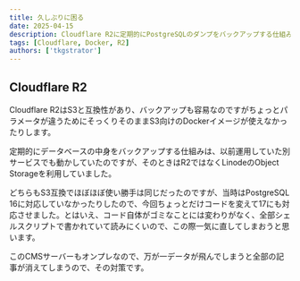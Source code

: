 ```yaml
---
title: 久しぶりに困る
date: 2025-04-15
description: Cloudflare R2に定期的にPostgreSQLのダンプをバックアップする仕組み、やっぱりほしいと思ってしまいました
tags: [Cloudflare, Docker, R2]
authors: ['tkgstrator']
---
```


## Cloudflare R2

Cloudflare R2はS3と互換性があり、バックアップも容易なのですがちょっとパラメータが違うためにそっくりそのままS3向けのDockerイメージが使えなかったりします。

定期的にデータベースの中身をバックアップする仕組みは、以前運用していた別サービスでも動かしていたのですが、そのときはR2ではなくLinodeのObject Storageを利用していました。

どちらもS3互換でほぼほぼ使い勝手は同じだったのですが、当時はPostgreSQL 16に対応していなかったりしたので、今回ちょっとだけコードを変えて17にも対応させました。とはいえ、コード自体がゴミなことには変わりがなく、全部シェルスクリプトで書かれていて読みにくいので、この際一気に直してしまおうと思います。

このCMSサーバーもオンプレなので、万が一データが飛んでしまうと全部の記事が消えてしまうので、その対策です。
